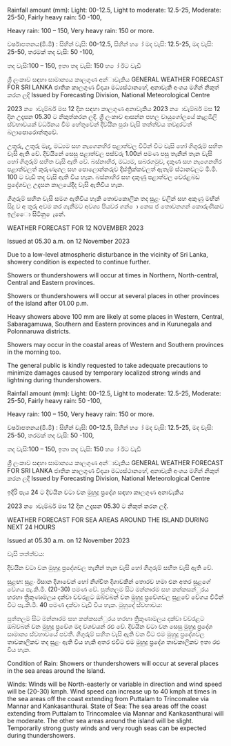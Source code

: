 Rainfall amount (mm): Light: 00-12.5, Light to moderate: 12.5-25, Moderate: 25-50, Fairly heavy rain: 50 -100,

Heavy rain: 100 – 150, Very heavy rain: 150 or more.

වර්ෂාපතනය(මි.මී) : සිහින් වැසි: 00-12.5, සිහින් හ ෝ මද වැසි: 12.5-25, මද වැසි: 25-50, තරමක් තද වැසි: 50 -100,

තද වැසි:100 – 150, ඉතා තද වැසි: 150 හ ෝ ඊට වැඩි

ශ්‍රී ලංකාව සඳහා සාමාන්‍යය කාලගුණ අන්‍ාවැකිය GENERAL WEATHER FORECAST FOR SRI LANKA ජාතික කාලගුණ විදයා මධ්‍යස්ථානහේ, අනාවැකි අංශය මගින් නිකුත් කරන ලදි Issued by Forecasting Division, National Meteorological Centre

2023 න ොවැම්බර් මස 12 දින සඳහා කාලගුණ අනාවැකිය 2023 න ොවැම්බර් මස 12 දින උදෑසන 05.30 ට නිකුත්කරන ලදි. ශ්‍රී ලංකාව ආසන්න පහල වායුගෝලයේ කැළඹිලි ස්වභාවයක් වර්ධනය වීම හේතුවෙන් දිවයින පුරා වැසි තත්ත්වය තවදුරටත් බලාපොරොත්තුවේ.

උතුරු, උතුරු මැද, මධ්‍යම සහ නැගෙනහිර පළාත්වල විටින් විට වැසි හෝ ගිගුරුම් සහිත වැසි ඇති වේ. දිවයිනේ සෙසු පළාත්වල පස්වරු 1.00න් පමණ පසු තැනින් තැන වැසි හෝ ගිගුරුම් සහිත වැසි ඇති වේ. බස්නාහිර, මධ්‍යම, සබරගමුව, දකුණ සහ නැගෙනහිර පළාත්වලත් කුරුණෑගල සහ පොලොන්නරුව දිස්ත්‍රික්කවලත් ඇතැම් ස්ථානවලට මි.මී. 100 ට වැඩි තද වැසි ඇති විය හැක. බස්නාහිර සහ දකුණු පළාත්වල වෙරළබඩ ප්‍රදේශවල උදෑසන කාලයේදීද වැසි ඇතිවිය හැක.

ගිගුරුම් සහිත වැසි සමග ඇතිවිය හැකි තොවකොලික තද සුළං වලින් සහ අකුණු මඟින් සිදු ව අ තුරු අවම කර ගැනීමට අවශ්‍ය පියවර ගන් ො නෙස ජ තොවනගන් කොරුණිකව ඉල්ෙො සිටිනු ෙැනේ.

WEATHER FORECAST FOR 12 NOVEMBER 2023

Issued at 05.30 a.m. on 12 November 2023

Due to a low-level atmospheric disturbance in the vicinity of Sri Lanka, showery condition is expected to continue further.

Showers or thundershowers will occur at times in Northern, North-central, Central and Eastern provinces.

Showers or thundershowers will occur at several places in other provinces of the island after 01.00 p.m.

Heavy showers above 100 mm are likely at some places in Western, Central, Sabaragamuwa, Southern and Eastern provinces and in Kurunegala and Polonnaruwa districts.

Showers may occur in the coastal areas of Western and Southern provinces in the morning too.

The general public is kindly requested to take adequate precautions to minimize damages caused by temporary localized strong winds and lightning during thundershowers.

Rainfall amount (mm): Light: 00-12.5, Light to moderate: 12.5-25, Moderate: 25-50, Fairly heavy rain: 50 -100,

Heavy rain: 100 – 150, Very heavy rain: 150 or more.

වර්ෂාපතනය(මි.මී) : සිහින් වැසි: 00-12.5, සිහින් හ ෝ මද වැසි: 12.5-25, මද වැසි: 25-50, තරමක් තද වැසි: 50 -100,

තද වැසි:100 – 150, ඉතා තද වැසි: 150 හ ෝ ඊට වැඩි

ශ්‍රී ලංකාව සඳහා සාමාන්‍යය කාලගුණ අන්‍ාවැකිය GENERAL WEATHER FORECAST FOR SRI LANKA ජාතික කාලගුණ විදයා මධ්‍යස්ථානහේ, අනාවැකි අංශය මගින් නිකුත් කරන ලදි Issued by Forecasting Division, National Meteorological Centre

ඉදිරි පැය 24 ට දිවයින වටා වන මුහුදු ප්‍රදේශ සඳහා කාලගුණ අනාවැකිය

2023 න ොවැම්බර් මස 12 දින උදෑසන 05.30 ට නිකුත් කරන ලදි.

WEATHER FORECAST FOR SEA AREAS AROUND THE ISLAND DURING NEXT 24 HOURS

Issued at 05.30 a.m. on 12 November 2023

වැසි තත්ත්වය:

දිවයින වටා වන මුහුදු ප්‍රදේශවල තැනින් තැන වැසි හෝ ගිගුරුම් සහිත වැසි ඇති වේ.

සුළඟ: සුළං ඊසාන දිශාවෙන් හෝ නිශ්චිත දිශාවකින් තොරව හමා එන අතර සුළගේ වේගය පැ.කි.මී. (20-30) පමණ වේ. පුත්තලම සිට මන්නාරම සහ කන්කසන්ුරය හරහා ත්‍රිකුණාමලය දක්වා වවරළට ඔබ්වබන් වන මුහුදු ප්‍රවේශවල සුළවේ වේගය විටින් විට පැ.කි.මී. 40 පමණ දක්වා වැඩි විය හැක. මුහුදේ ස්වභාවය:

පුත්තලම සිට මන්නාරම සහ කන්කසන්ුරය හරහා ත්‍රිකුණාමලය දක්වා වවරළට ඔබ්වබන් වන මුහුදු ප්‍රවේශ මද වශවයන් රළු වේ. දිවයින වටා වන සෙසු මුහුදු ප්‍රදේශ සාමාන්‍ය ස්වභාවයේ පවතී. ගිගුරුම් සහිත වැසි ඇති වන විට එම මුහුදු ප්‍රදේශවල තාවකාලිකව තද සුළං ඇති විය හැකි අතර එවිට එම මුහුදු ප්‍රදේශ තාවකාලිකව ඉතා රළු විය හැක.

Condition of Rain: Showers or thundershowers will occur at several places in the sea areas around the Island.

Winds: Winds will be North-easterly or variable in direction and wind speed will be (20-30) kmph. Wind speed can increase up to 40 kmph at times in the sea areas off the coast extending from Puttalam to Trincomalee via Mannar and Kankasanthurai. State of Sea: The sea areas off the coast extending from Puttalam to Trincomalee via Mannar and Kankasanthurai will be moderate. The other sea areas around the island will be slight. Temporarily strong gusty winds and very rough seas can be expected during thundershowers.